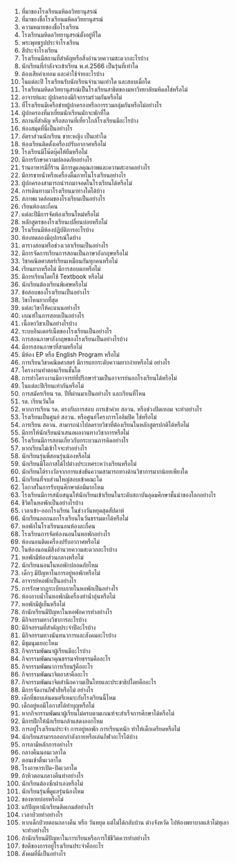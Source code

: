001. ที่มาของโรงเรียนมหิดลวิทยานุสรณ์
002. ที่มาของชื่อโรงเรียนมหิดลวิทยานุสรณ์
003. ความหมายของชื่อโรงเรียน
004. โรงเรียนมหิดลวิทยานุสรณ์ตั้งอยู่ที่ใด
005. พระพุทธรูปประจำโรงเรียน
006. สีประจำโรงเรียน
007. โรงเรียนมีสถานที่สำคัญหรือสิ่งอำนวยความสะดวกอะไรบ้าง
008. นักเรียนที่กำลังจะเข้าเรียน พ.ศ.2566 เป็นรุ่นที่เท่าใด
009. ต้องเสียค่าเทอม และค่าใช้จ่ายอะไรบ้าง
010. ในแต่ละปี โรงเรียนรับนักเรียนจำนวนเท่าใด และสอบเมื่อใด
011. โรงเรียนมหิดลวิทยานุสรณ์เป็นโรงเรียนสาธิตของมหาวิทยาลัยมหิดลใช่หรือไม่
012. อาจารย์และ ผู้ปกครองมีกิจกรรมร่วมกันหรือไม่
013. ที่โรงเรียนมีเครือข่ายผู้ปกครองหรือการรวมกลุ่มกันหรือไม่อย่างไร
014. ผู้ปกครองที่มาเยี่ยมนักเรียนมักจะพักที่ใด
015. สถานที่สำคัญ หรือสถานที่เที่ยวใกล้โรงเรียนมีอะไรบ้าง
016. ห้องสมุดที่นี่เป็นอย่างไร
017. อัตราส่วนนักเรียน ชาย:หญิง เป็นเท่าใด
018. ห้องเรียนติดตั้งเครื่องปรับอากาศหรือไม่
019. โรงเรียนมีโน๊ตบุ๊คให้ยืมหรือไม่
020. มีการรักษาความปลอดภัยอย่างไร
021. ร้านอาหารมีกี่ร้าน มีการดูแลคุณภาพและความสะอาดอย่างไร
022. มีการขายน้ำหรือเครื่องดื่มภายในโรงเรียนอย่างไร
023. ผู้ปกครองสามารถนำรถมาจอดในโรงเรียนได้หรือไม่
024. การเดินทางมาโรงเรียนมาทางใดได้บ้าง
025. สภาพแวดล้อมของโรงเรียนเป็นอย่างไร
026. เรียนห้องละกี่คน
027. แต่ละปีมีการจัดห้องเรียนใหม่หรือไม่
028. หลักสูตรของโรงเรียนเปลี่ยนบ่อยหรือไม่
029. โรงเรียนมีห้องปฏิบัติการอะไรบ้าง
030. ห้องทดลองมีอุปกรณ์ใดบ้าง
031. ตารางสอนหรือช่วงเวลาเรียนเป็นอย่างไร
032. มีการจัดการเรียนการสอนเป็นภาษาอังกฤษหรือไม่
033. วิชาคณิตศาสตร์เรียนเหมือนกันทุกคนหรือไม่
034. เรียนยากหรือไม่ มีการสอบตกหรือไม่
035. มีการเรียนโดยใช้ Textbook หรือไม่
036. นักเรียนต้องเรียนพิเศษหรือไม่
037. ข้อสอบของโรงเรียนเป็นอย่างไร
038. วิชาไหนยากที่สุด
039. แต่ละวิชาให้คะแนนอย่างไร
040. เกณฑ์ในการสอบเป็นอย่างไร
041. เนื้อหาวิชาเป็นอย่างไรบ้าง
042. ระบบอินเตอร์เน็ตของโรงเรียนเป็นอย่างไร
043. การสอนภาษาอังกฤษของโรงเรียนเป็นอย่างไรบ้าง
044. มีการสอนภาษาที่สามหรือไม่
045. มีห้อง EP หรือ English Program หรือไม่
046. การเรียนวิชาคณิตศาสตร์ มีการแยกระดับความยากง่ายหรือไม่ อย่างไร
047. โครงงานทำตอนเรียนชั้นใด
048. การทำโครงงานมีอาจารย์ที่ปรึกษาร่วมเป็นอาจารย์นอกโรงเรียนได้หรือไม่
049. ในแต่ละปีเรียนเท่ากันหรือไม่
050. การสมัครเรียน รด. ปีที่ผ่านมาเป็นอย่างไร และเรียนที่ไหน
051. รด. เรียนวันใด
052. หากการเรียน รด. ตรงกับการสอบ การเข้าค่าย สอวน. หรือช่วงปิดเทอม จะทำอย่างไร
053. โรงเรียนเป็นศูนย์ สอวน. หรือศูนย์โครงการโอลิมปิค ใช่หรือไม่
054. การเรียน สอวน. สามารถนำไปลดรายวิชาที่ต้องเรียนในหลักสูตรปกติได้หรือไม่
055. มีการให้นักเรียนนำเสนอผลงานทางวิชาการหรือไม่
056. โรงเรียนมีการสอนเกี่ยวกับกระบวนการคิดอย่างไร
057. หากเรียนไม่เข้าใจจะทำอย่างไร
058. นักเรียนรุ่นพี่สอนรุ่นน้องหรือไม่
059. นักเรียนมีโอกาสได้ไปต่างประเทศระหว่างเรียนหรือไม่
060. นักเรียนได้รางวัลจากการแข่งขันความสามารถทางด้านวิชาการมากน้อยเพียงใด
061. นักเรียนที่จบส่วนใหญ่สอบเข้าคณะใด
062. โอกาสในการรับทุนศึกษาต่อมีมากไหม
063. โรงเรียนมีการสนับสนุนให้นักเรียนเข้าเรียนในระดับสถาบันอุดมศึกษาชั้นนำของโลกอย่างไร
064. ชีวิตในหอพักเป็นอย่างไรบ้าง
065. เวลาเข้า-ออกโรงเรียน ในช่วงวันหยุดสุดสัปดาห์
066. นักเรียนออกนอกโรงเรียนในวันธรรมดาได้หรือไม่
067. หอพักในโรงเรียนนอนห้องละกี่คน
068. โรงเรียนการจัดห้องนอนในหอพักอย่างไร
069. ห้องนอนติดเครื่องปรับอากาศหรือไม่
070. ในห้องนอนมีสิ่งอำนวยความสะดวกอะไรบ้าง
071. หอพักมีห้องส่วนกลางหรือไม่
072. นักเรียนนอนในหอพักปลอดภัยไหม
073. เด็กๆ มีปัญหาในการอยู่หอพักหรือไม่
074. อาจารย์หอพักเป็นอย่างไร
075. การรักษากฎระเบียบภายในหอพักเป็นอย่างไร
076. ห้องอาบน้ำในหอพักมีเครื่องทำน้ำอุ่นหรือไม่
077. หอพักมีตู้เย็นหรือไม่
078. ถ้านักเรียนมีปัญหาในหอพักควรทำอย่างไร
079. มีกิจกรรมทางวิชาการอะไรบ้าง
080. มีกิจกรรมที่สำคัญประจำปีอะไรบ้าง
081. มีกิจกรรมทางนันทนาการและสังคมอะไรบ้าง
082. มีชุมนุมเยอะไหม
083. กิจกรรมพัฒนาผู้เรียนมีอะไรบ้าง
084. กิจกรรมพัฒนาคุณธรรมจริยธรรมคืออะไร
085. กิจกรรมพัฒนาการเรียนรู้คืออะไร
086. กิจกรรมพัฒนาจิตอาสาคืออะไร
087. กิจกรรมพัฒนาจิตสำนึกความเป็นไทยและประชาธิปไตยคืออะไร
088. มีการจัดงานกีฬาสีหรือไม่ อย่างไร
089. เด็กที่ชอบเล่นดนตรีเหมาะกับโรงเรียนนี้ไหม
090. เด็กอยู่หอมีโอกาสได้ทำบุญหรือไม่
091. หากกิจกรรมพัฒนาผู้เรียนไม่ครบตามเกณฑ์จะสำเร็จการศึกษาได้หรือไม่
092. มีการฝึกให้นักเรียนกล้าแสดงออกไหม
093. การอยู่โรงเรียนประจำ การอยู่หอพัก การเรียนหนัก ทำให้เด็กเครียดหรือไม่
094. นักเรียนสามารถออกกำลังกายหรือเล่นกีฬาอะไรได้บ้าง
095. การลามีหลักการอย่างไร
096. กลางคืนนอนเวลาใด
097. ตอนเช้าตื่นเวลาใด
098. โรงอาหารเปิด-ปิดเวลาใด
099. ถ้าหิวตอนกลางคืนทำอย่างไร
100. นักเรียนต้องซักผ้าเองหรือไม่
101. นักเรียนรุ่นพี่ดูแลรุ่นน้องไหม
102. ของหายบ่อยหรือไม่
103. แก้ปัญหานักเรียนติดเกมส์อย่างไร
104. เวลาป่วยทำอย่างไร
105. หากเด็กป่วยตอนกลางคืน หรือ วันหยุด แต่ไม่ได้กลับบ้าน ต่างจังหวัด ไปห้องพยาบาลแล้วไม่ทุเลา จะทำอย่างไร
106. ถ้านักเรียนมีปัญหาในการเรียนหรือการใช้ชีวิตควรทำอย่างไร
107. ข้อดีของการอยู่โรงเรียนประจำคืออะไร
108. สังคมที่นี่เป็นอย่างไร